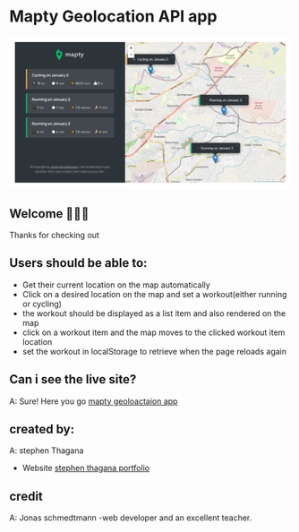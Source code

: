 # Mapty Geolocation API app

![design preview for the mapty geolocation app](./Mapty_design.png)

## Welcome 👋👋👋

Thanks for checking out

## Users should be able to:

- Get their current location on the map automatically
- Click on a desired location on the map and set a workout(either running or cycling)
- the workout should be displayed as a list item and also rendered on the map
- click on a workout item and the map moves to the clicked workout item location
- set the workout in localStorage to retrieve when the page reloads again

## Can i see the live site?

A: Sure! Here you go [mapty geoloactaion app](https://geolocation-api-app.netlify.app/)

## created by:

A: stephen Thagana

- Website [stephen thagana portfolio](stephen-thagana.netlify.app)

## credit

A: Jonas schmedtmann -web developer and an excellent teacher.
